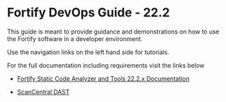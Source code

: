 # Fortify DevOps Guide - 22.2

This guide is meant to provide guidance and demonstrations on how to use the Fortify software in a developer environment.

Use the navigation links on the left hand side for tutorials.

For the full documentation including requirements visit the links below

- [Fortify Static Code Analyzer and Tools 22.2.x Documentation](https://www.microfocus.com/documentation/fortify-static-code-analyzer-and-tools/)

- [ScanCentral DAST](https://www.microfocus.com/documentation/fortify-ScanCentral-DAST/)